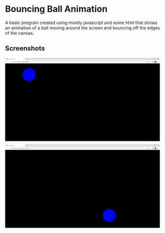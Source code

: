 # Bouncing Ball Animation

A basic program created using mostly javascript and some html that shows an animation 
of a ball moving around the screen and bouncing off the edges of the canvas. 


## Screenshots

<div style="display: flex; flex-direction: column; align-items: center;">
  <img src=assets/ball.png" alt="ball" style="margin-bottom: 10px;">
  <img src="assets/ball2.png" alt="ball2" style="margin-bottom: 10px;">
</div>
